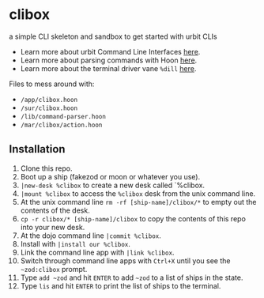 # clibox
a simple CLI skeleton and sandbox to get started with urbit CLIs

- Learn more about urbit Command Line Interfaces [here](https://developers.urbit.org/guides/additional/cli-tutorial).
- Learn more about parsing commands with Hoon [here](https://developers.urbit.org/guides/additional/parsing).
- Learn more about the terminal driver vane `%dill` [here](https://developers.urbit.org/reference/arvo/dill/dill).

Files to mess around with:

- `/app/clibox.hoon`
- `/sur/clibox.hoon`
- `/lib/command-parser.hoon`
- `/mar/clibox/action.hoon`

## Installation
1. Clone this repo.
2. Boot up a ship (fakezod or moon or whatever you use).
4. `|new-desk %clibox` to create a new desk called `%clibox.
5. `|mount %clibox` to access the `%clibox` desk from the unix command line.
6. At the unix command line `rm -rf [ship-name]/clibox/*` to empty out the contents of the desk.
7. `cp -r clibox/* [ship-name]/clibox` to copy the contents of this repo into your new desk.
8. At the dojo command line `|commit %clibox`.
9. Install with `|install our %clibox`.
10. Link the command line app with `|link %clibox`.
11. Switch through command line apps with `Ctrl+X` until you see the `~zod:clibox` prompt.
12. Type `add ~zod` and hit `ENTER` to add `~zod` to a list of ships in the state.
13. Type `lis` and hit `ENTER` to print the list of ships to the terminal.
